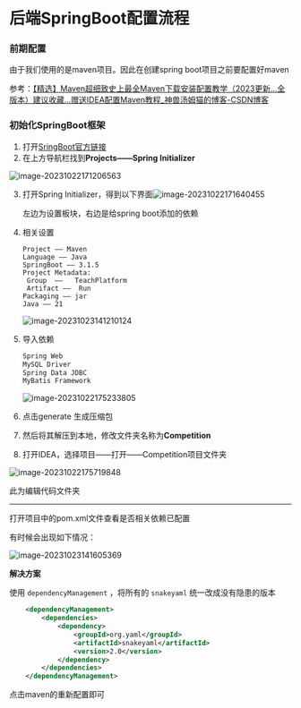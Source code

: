 # 后端SpringBoot配置流程

### 前期配置

由于我们使用的是maven项目。因此在创建spring boot项目之前要配置好maven

参考：[【精选】Maven超细致史上最全Maven下载安装配置教学（2023更新...全版本）建议收藏...赠送IDEA配置Maven教程_神兽汤姆猫的博客-CSDN博客](https://blog.csdn.net/MSDCP/article/details/127680844)

### 初始化SpringBoot框架

1. 打开[SringBoot官方链接](https://spring.io/)
2. 在上方导航栏找到**Projects——Spring Initializer**

![image-20231022171206563](C:\Users\Jaker\AppData\Roaming\Typora\typora-user-images\image-20231022171206563.png)

3. 打开Spring Initializer，得到以下界面![image-20231022171640455](C:\Users\Jaker\AppData\Roaming\Typora\typora-user-images\image-20231022171640455.png)

   左边为设置板块，右边是给spring boot添加的依赖

4. 相关设置

   ```mark
   Project —— Maven
   Language —— Java
   SpringBoot —— 3.1.5
   Project Metadata:
   	Group  —— 	TeachPlatform
   	Artifact ——  Run
   Packaging —— jar
   Java —— 21
   ```

   ![image-20231023141210124](C:\Users\Jaker\AppData\Roaming\Typora\typora-user-images\image-20231023141210124.png)

5. 导入依赖

   ```markdown
   Spring Web 
   MySQL Driver 
   Spring Data JDBC 
   MyBatis Framework 
   ```

   ![image-20231022175233805](C:\Users\Jaker\AppData\Roaming\Typora\typora-user-images\image-20231022175233805.png)

6. 点击generate 生成压缩包

7. 然后将其解压到本地，修改文件夹名称为**Competition**

8. 打开IDEA，选择项目——打开——Competition项目文件夹

![image-20231022175719848](C:\Users\Jaker\AppData\Roaming\Typora\typora-user-images\image-20231022175719848.png)

此为编辑代码文件夹

---

打开项目中的pom.xml文件查看是否相关依赖已配置

有时候会出现如下情况：

![image-20231023141605369](C:\Users\Jaker\AppData\Roaming\Typora\typora-user-images\image-20231023141605369.png)

**解决方案**

使用 `dependencyManagement` ，将所有的 `snakeyaml` 统一改成没有隐患的版本

```xml
    <dependencyManagement>
        <dependencies>
            <dependency>
                <groupId>org.yaml</groupId>
                <artifactId>snakeyaml</artifactId>
                <version>2.0</version>
            </dependency>
        </dependencies>
    </dependencyManagement>

```

点击maven的重新配置即可

